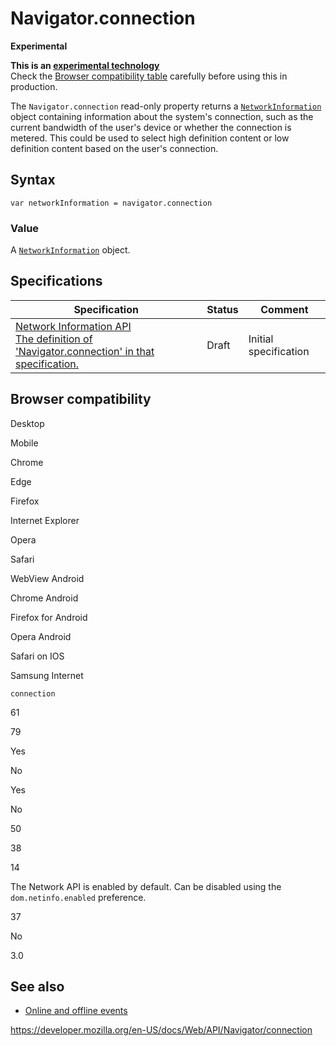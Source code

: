 # Navigator.connection

**Experimental**

**This is an [experimental technology](https://developer.mozilla.org/en-US/docs/MDN/Guidelines/Conventions_definitions#experimental)**  
Check the [Browser compatibility table](#browser_compatibility) carefully before using this in production.

The `Navigator.connection` read-only property returns a [`NetworkInformation`](../networkinformation) object containing information about the system's connection, such as the current bandwidth of the user's device or whether the connection is metered. This could be used to select high definition content or low definition content based on the user's connection.

## Syntax

    var networkInformation = navigator.connection

### Value

A [`NetworkInformation`](../networkinformation) object.

## Specifications

<table><thead><tr class="header"><th>Specification</th><th>Status</th><th>Comment</th></tr></thead><tbody><tr class="odd"><td><a href="https://wicg.github.io/netinfo/#connection-attribute">Network Information API<br />
<span class="small">The definition of 'Navigator.connection' in that specification.</span></a></td><td><span class="spec-draft">Draft</span></td><td>Initial specification</td></tr></tbody></table>

## Browser compatibility

Desktop

Mobile

Chrome

Edge

Firefox

Internet Explorer

Opera

Safari

WebView Android

Chrome Android

Firefox for Android

Opera Android

Safari on IOS

Samsung Internet

`connection`

61

79

Yes

No

Yes

No

50

38

14

The Network API is enabled by default. Can be disabled using the `dom.netinfo.enabled` preference.

37

No

3.0

## See also

- [Online and offline events](../navigatoronline/online_and_offline_events)

<a href="https://developer.mozilla.org/en-US/docs/Web/API/Navigator/connection" class="_attribution-link">https://developer.mozilla.org/en-US/docs/Web/API/Navigator/connection</a>
